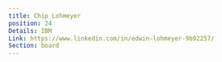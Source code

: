 ```yaml
---
title: Chip Lohmeyer
position: 24
Details: IBM
Link: https://www.linkedin.com/in/edwin-lohmeyer-9b92257/
Section: board
---
```


